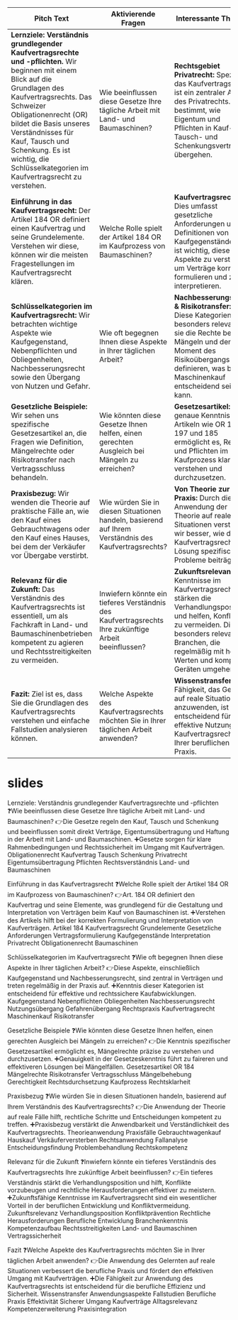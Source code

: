 | **Pitch Text** | **Aktivierende Fragen** | **Interessante Themen** |
| ---- | ---- | ---- |
| **Lernziele: Verständnis grundlegender Kaufvertragsrechte und -pflichten.** Wir beginnen mit einem Blick auf die Grundlagen des Kaufvertragsrechts. Das Schweizer Obligationenrecht (OR) bildet die Basis unseres Verständnisses für Kauf, Tausch und Schenkung. Es ist wichtig, die Schlüsselkategorien im Kaufvertragsrecht zu verstehen. | Wie beeinflussen diese Gesetze Ihre tägliche Arbeit mit Land- und Baumaschinen? | **Rechtsgebiet Privatrecht:** Speziell das Kaufvertragsrecht ist ein zentraler Aspekt des Privatrechts. Es bestimmt, wie Eigentum und Pflichten in Kauf-, Tausch- und Schenkungsverträgen übergehen. |
| **Einführung in das Kaufvertragsrecht:** Der Artikel 184 OR definiert einen Kaufvertrag und seine Grundelemente. Verstehen wir diese, können wir die meisten Fragestellungen im Kaufvertragsrecht klären. | Welche Rolle spielt der Artikel 184 OR im Kaufprozess von Baumaschinen? | **Kaufvertragsrecht:** Dies umfasst gesetzliche Anforderungen und Definitionen von Kaufgegenständen. Es ist wichtig, diese Aspekte zu verstehen, um Verträge korrekt zu formulieren und zu interpretieren. |
| **Schlüsselkategorien im Kaufvertragsrecht:** Wir betrachten wichtige Aspekte wie Kaufgegenstand, Nebenpflichten und Obliegenheiten, Nachbesserungsrecht sowie den Übergang von Nutzen und Gefahr. | Wie oft begegnen Ihnen diese Aspekte in Ihrer täglichen Arbeit? | **Nachbesserungsrecht & Risikotransfer:** Diese Kategorien sind besonders relevant, da sie die Rechte bei Mängeln und den Moment des Risikoübergangs definieren, was bei Maschinenkauf entscheidend sein kann. |
| **Gesetzliche Beispiele:** Wir sehen uns spezifische Gesetzesartikel an, die Fragen wie Definition, Mängelrechte oder Risikotransfer nach Vertragsschluss behandeln. | Wie könnten diese Gesetze Ihnen helfen, einen gerechten Ausgleich bei Mängeln zu erreichen? | **Gesetzesartikel:** Die genaue Kenntnis von Artikeln wie OR 184, 197 und 185 ermöglicht es, Rechte und Pflichten im Kaufprozess klar zu verstehen und durchzusetzen. |
| **Praxisbezug:** Wir wenden die Theorie auf praktische Fälle an, wie den Kauf eines Gebrauchtwagens oder den Kauf eines Hauses, bei dem der Verkäufer vor Übergabe verstirbt. | Wie würden Sie in diesen Situationen handeln, basierend auf Ihrem Verständnis des Kaufvertragsrechts? | **Von Theorie zur Praxis:** Durch die Anwendung der Theorie auf reale Situationen verstehen wir besser, wie das Kaufvertragsrecht zur Lösung spezifischer Probleme beiträgt. |
| **Relevanz für die Zukunft:** Das Verständnis des Kaufvertragsrechts ist essentiell, um als Fachkraft in Land- und Baumaschinenbetrieben kompetent zu agieren und Rechtsstreitigkeiten zu vermeiden. | Inwiefern könnte ein tieferes Verständnis des Kaufvertragsrechts Ihre zukünftige Arbeit beeinflussen? | **Zukunftsrelevanz:** Kenntnisse im Kaufvertragsrecht stärken die Verhandlungsposition und helfen, Konflikte zu vermeiden. Dies ist besonders relevant in Branchen, die regelmäßig mit hohen Werten und komplexen Geräten umgehen. |
| **Fazit:** Ziel ist es, dass Sie die Grundlagen des Kaufvertragsrechts verstehen und einfache Fallstudien analysieren können. | Welche Aspekte des Kaufvertragsrechts möchten Sie in Ihrer täglichen Arbeit anwenden? | **Wissenstransfer:** Die Fähigkeit, das Gelernte auf reale Situationen anzuwenden, ist entscheidend für die effektive Nutzung des Kaufvertragsrechts in Ihrer beruflichen Praxis. |


# slides
Lernziele: Verständnis grundlegender Kaufvertragsrechte und -pflichten
❓Wie beeinflussen diese Gesetze Ihre tägliche Arbeit mit Land- und Baumaschinen?
👉Die Gesetze regeln den Kauf, Tausch und Schenkung und beeinflussen somit direkt Verträge, Eigentumsübertragung und Haftung in der Arbeit mit Land- und Baumaschinen.
➕Gesetze sorgen für klare Rahmenbedingungen und Rechtssicherheit im Umgang mit Kaufverträgen.
Obligationenrecht
Kaufvertrag
Tausch
Schenkung
Privatrecht
Eigentumsübertragung
Pflichten
Rechtsverständnis
Land- und Baumaschinen

Einführung in das Kaufvertragsrecht
❓Welche Rolle spielt der Artikel 184 OR im Kaufprozess von Baumaschinen?
👉Art. 184 OR definiert den Kaufvertrag und seine Elemente, was grundlegend für die Gestaltung und Interpretation von Verträgen beim Kauf von Baumaschinen ist.
➕Verstehen des Artikels hilft bei der korrekten Formulierung und Interpretation von Kaufverträgen.
Artikel 184
Kaufvertragsrecht
Grundelemente
Gesetzliche Anforderungen
Vertragsformulierung
Kaufgegenstände
Interpretation
Privatrecht
Obligationenrecht
Baumaschinen

Schlüsselkategorien im Kaufvertragsrecht
❓Wie oft begegnen Ihnen diese Aspekte in Ihrer täglichen Arbeit?
👉Diese Aspekte, einschließlich Kaufgegenstand und Nachbesserungsrecht, sind zentral in Verträgen und treten regelmäßig in der Praxis auf.
➕Kenntnis dieser Kategorien ist entscheidend für effektive und rechtssichere Kaufabwicklungen.
Kaufgegenstand
Nebenpflichten
Obliegenheiten
Nachbesserungsrecht
Nutzungsübergang
Gefahrenübergang
Rechtspraxis
Kaufvertragsrecht
Maschinenkauf
Risikotransfer

Gesetzliche Beispiele
❓Wie könnten diese Gesetze Ihnen helfen, einen gerechten Ausgleich bei Mängeln zu erreichen?
👉Die Kenntnis spezifischer Gesetzesartikel ermöglicht es, Mängelrechte präzise zu verstehen und durchzusetzen.
➕Genauigkeit in der Gesetzeskenntnis führt zu faireren und effektiveren Lösungen bei Mängelfällen.
Gesetzesartikel
OR 184
Mängelrechte
Risikotransfer
Vertragsschluss
Mängelbehebung
Gerechtigkeit
Rechtsdurchsetzung
Kaufprozess
Rechtsklarheit

Praxisbezug
❓Wie würden Sie in diesen Situationen handeln, basierend auf Ihrem Verständnis des Kaufvertragsrechts?
👉Die Anwendung der Theorie auf reale Fälle hilft, rechtliche Schritte und Entscheidungen kompetent zu treffen.
➕Praxisbezug verstärkt die Anwendbarkeit und Verständlichkeit des Kaufvertragsrechts.
Theorieanwendung
Praxisfälle
Gebrauchtwagenkauf
Hauskauf
Verkäuferversterben
Rechtsanwendung
Fallanalyse
Entscheidungsfindung
Problembehandlung
Rechtskompetenz

Relevanz für die Zukunft
❓Inwiefern könnte ein tieferes Verständnis des Kaufvertragsrechts Ihre zukünftige Arbeit beeinflussen?
👉Ein tieferes Verständnis stärkt die Verhandlungsposition und hilft, Konflikte vorzubeugen und rechtliche Herausforderungen effektiver zu meistern.
➕Zukunftsfähige Kenntnisse im Kaufvertragsrecht sind ein wesentlicher Vorteil in der beruflichen Entwicklung und Konfliktvermeidung.
Zukunftsrelevanz
Verhandlungsposition
Konfliktprävention
Rechtliche Herausforderungen
Berufliche Entwicklung
Branchenkenntnis
Kompetenzaufbau
Rechtsstreitigkeiten
Land- und Baumaschinen
Vertragssicherheit

Fazit
❓Welche Aspekte des Kaufvertragsrechts möchten Sie in Ihrer täglichen Arbeit anwenden?
👉Die Anwendung des Gelernten auf reale Situationen verbessert die berufliche Praxis und fördert den effektiven Umgang mit Kaufverträgen.
➕Die Fähigkeit zur Anwendung des Kaufvertragsrechts ist entscheidend für die berufliche Effizienz und Sicherheit.
Wissenstransfer
Anwendungsaspekte
Fallstudien
Berufliche Praxis
Effektivität
Sicherer Umgang
Kaufverträge
Alltagsrelevanz
Kompetenzerweiterung
Praxisintegration